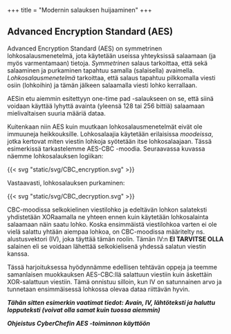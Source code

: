 +++
title = "Modernin salauksen huijaaminen"
+++

## Advanced Encryption Standard (AES)

Advanced Encryption Standard (AES) on symmetrinen lohkosalausmenetelmä, jota käytetään useissa yhteyksissä salaamaan (ja myös varmentamaan) tietoja. *Symmetrinen* salaus tarkoittaa, että sekä salaaminen ja purkaminen tapahtuu samalla (salaisella) avaimella. *Lohkosalausmenetelmä* tarkoittaa, että salaus tapahtuu pilkkomalla viesti osiin (lohkoihin) ja tämän jälkeen salaamalla viesti lohko kerrallaan.

AESin etu aiemmin esitettyyn one-time pad -salaukseen on se, että siinä voidaan käyttää lyhyttä avainta (yleensä 128 tai 256 bittiä) salaamaan mielivaltaisen suuria määriä dataa. 

Kuitenkaan niin AES kuin muutkaan lohkosalausmenetelmät eivät ole immuuneja heikkouksille. Lohkosalaajia käytetään erilaisissa *moodeissa*, jotka kertovat miten viestin lohkoja syötetään itse lohkosalaajaan. Tässä esimerkissä tarkastelemme AES-CBC -moodia. Seuraavassa kuvassa näemme lohkosalauksen logiikan:

{{< svg "static/svg/CBC_encryption.svg" >}}

Vastaavasti, lohkosalauksen purkaminen:

{{< svg "static/svg/CBC_decryption.svg" >}}

CBC-moodissa selkokielinen viestilohko ja edeltävän lohkon salateksti yhdistetään XORaamalla ne yhteen ennen kuin käytetään lohkosalainta salaamaan näin saatu lohko. Koska ensimmäistä viestilohkoa varten ei ole vielä salattu yhtään aiempaa lohkoa, on CBC-moodissa määritelty ns. alustusvektori (IV), joka täyttää tämän roolin. Tämän IV:n **EI TARVITSE OLLA** salainen eli se voidaan lähettää selkokielisenä yhdessä salatun viestin kanssa.

Tässä harjoituksessa hyödynnämme edellisen tehtävän oppeja ja teemme samanlaisen muokkauksen AES-CBC:llä salattuun viestiin kuin äskettäin XOR-salattuun viestiin. Tämä onnistuu silloin, kun IV on satunnainen arvo ja tunnetaan ensimmäisessä lohkossa olevaa dataa riittävän hyvin.

***Tähän sitten esimerkin vaatimat tiedot: Avain, IV, lähtöteksti ja haluttu lopputeksti (voivat olla samat kuin tuossa aiemmin)***

***Ohjeistus CyberChefin AES -toiminnon käyttöön***
